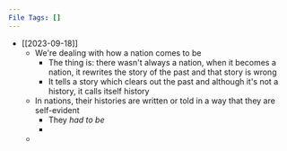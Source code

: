 ```yaml
---
File Tags: []
---
```


- [[2023-09-18]]
	- We're dealing with how a nation comes to be
		- The thing is: there wasn't always a nation, when it becomes a nation, it rewrites the story of the past and that story is wrong
		- It tells a story which clears out the past and although it's not a history, it calls itself history
	- In nations, their histories are written or told in a way that they are self-evident
		- They *had to be*
		- 
	- 